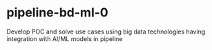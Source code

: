 # pipeline-bd-ml-0
Develop POC and solve use cases using big data technologies having integration with AI/ML models in pipeline 
